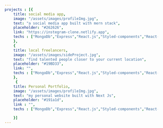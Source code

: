 ```yaml
---
projects : [{
    title: social media app,
    image: "/assets/images/profileImg.jpg",
    text: "a social media app built with mern stack",
    placeholder: "#262626",
    link: "https://instegram-clone.netlify.app",
    techs : ["MongoDb","Express","React.js","Styled-components","React-query"]
    },
    {
    title: local freelancers,
    image: "/assets/images/sideProject.jpg",
    text: "find talented people closer to your current location",
    placeholder: "#19BD33",
    link: "",
    techs : ["MongoDb","Express","React.js","Styled-components","React-query"]
    },
     {
    title: Personal Portfolio,
    image: "/assets/images/profileImg.jpg",
    text: "my personal website built with Next Js",
    placeholder: "#191a1d",
    link : "",
    techs : ["MongoDb","Express","React.js","Styled-components","React-query"]

    }]
---
```

